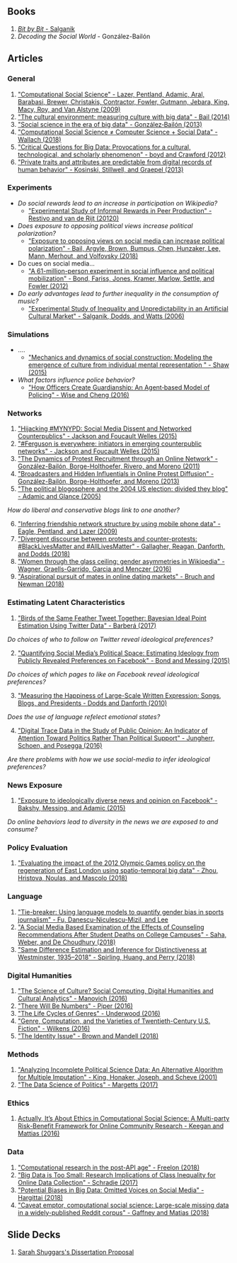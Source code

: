 ## Books
1. [*Bit by Bit* - Salganik](https://www.bitbybitbook.com/)
2. *Decoding the Social World* - González-Bailón

## Articles
### General
1. ["Computational Social Science" - Lazer, Pentland, Adamic, Aral, Barabasi, Brewer, Christakis, Contractor, Fowler, Gutmann, Jebara, King, Macy, Roy, and Van Alstyne (2009)](http://science.sciencemag.org/content/323/5915/721)
2. ["The cultural environment: measuring culture with big data" - Bail (2014)](https://link.springer.com/article/10.1007/s11186-014-9216-5)
3. ["Social science in the era of big data" - González‐Bailón (2013)](https://onlinelibrary.wiley.com/doi/full/10.1002/1944-2866.POI328)
4. ["Computational Social Science ≠ Computer Science + Social Data" - Wallach (2018)](https://cacm.acm.org/magazines/2018/3/225484-computational-social-science-computer-science-social-data/fulltext)
5. ["Critical Questions for Big Data: Provocations for a cultural, technological, and scholarly phenomenon" - boyd and Crawford (2012)](https://www.tandfonline.com/doi/abs/10.1080/1369118X.2012.678878)
6. ["Private traits and attributes are predictable from digital records of human behavior" - Kosinski, Stillwell, and Graepel (2013)](http://www.pnas.org/content/early/2013/03/06/1218772110.short)

### Experiments
* *Do social rewards lead to an increase in participation on Wikipedia?*
  * ["Experimental Study of Informal Rewards in Peer Production" - Restivo and van de Rijt (20120)](https://journals.plos.org/plosone/article?id=10.1371/journal.pone.0034358)
* *Does exposure to opposing political views increase political polarization?*
  * ["Exposure to opposing views on social media can increase political polarization" - Bail, Argyle, Brown, Bumpus, Chen, Hunzaker, Lee, Mann, Merhout, and Volfovsky (2018)](http://www.pnas.org/content/115/37/9216.short)
* Do cues on social media...
  * ["A 61-million-person experiment in social influence and political mobilization" - Bond, Fariss, Jones, Kramer, Marlow, Settle, and Fowler (2012)](https://www.nature.com/articles/nature11421)
* *Do early advantages lead to further inequality in the consumption of music?*
  * ["Experimental Study of Inequality and Unpredictability in an Artificial Cultural Market" - Salganik, Dodds, and Watts (2006)](http://science.sciencemag.org/content/311/5762/854)


### Simulations
* ....
  * ["Mechanics and dynamics of social construction: Modeling the emergence of culture from individual mental representation " - Shaw (2015)](https://lynetteallenshaw.files.wordpress.com/2015/08/mechanicsdynamics_shaw.pdf)
* *What factors influence police behavior?*
  * ["How Officers Create Guardianship: An Agent‐based Model of Policing" - Wise and Cheng (2016)](https://onlinelibrary.wiley.com/doi/full/10.1111/tgis.12173)

### Networks
1. ["Hijacking #MYNYPD: Social Media Dissent and Networked Counterpublics" - Jackson and Foucault Welles (2015)](https://academic.oup.com/joc/article/65/6/932/4082320)
2. ["#Ferguson is everywhere: initiators in emerging counterpublic networks" - Jackson and Foucault Welles (2015)](https://www.tandfonline.com/doi/abs/10.1080/1369118X.2015.1106571)
3. ["The Dynamics of Protest Recruitment through an Online Network" - González-Bailón, Borge-Holthoefer, Rivero, and Moreno (2011)](https://www.nature.com/articles/srep00197/fig_tab)
4. ["Broadcasters and Hidden Influentials in Online Protest Diffusion" - González-Bailón, Borge-Holthoefer, and Moreno (2013)](http://journals.sagepub.com/doi/abs/10.1177/0002764213479371)
5. ["The political blogosphere and the 2004 US election: divided they blog" - Adamic and Glance (2005)](https://dl.acm.org/citation.cfm?id=1134277)

*How do liberal and conservative blogs link to one another?*

6. ["Inferring friendship network structure by using mobile phone data" - Eagle, Pentland, and Lazer (2009)](http://www.pnas.org/content/106/36/15274.short)
7. ["Divergent discourse between protests and counter-protests: #BlackLivesMatter and #AllLivesMatter" - Gallagher, Reagan, Danforth, and Dodds (2018)](https://journals.plos.org/plosone/article?id=10.1371/journal.pone.0195644)
8. ["Women through the glass ceiling: gender asymmetries in Wikipedia" - Wagner, Graells-Garrido, Garcia and Menczer (2016)](https://epjdatascience.springeropen.com/articles/10.1140/epjds/s13688-016-0066-4)
9. ["Aspirational pursuit of mates in online dating markets" - Bruch and Newman (2018)](http://advances.sciencemag.org/content/4/8/eaap9815/tab-pdf)

### Estimating Latent Characteristics
1. ["Birds of the Same Feather Tweet Together: Bayesian Ideal Point Estimation Using Twitter Data" - Barberá (2017)](https://www.cambridge.org/core/journals/political-analysis/article/birds-of-the-same-feather-tweet-together-bayesian-ideal-point-estimation-using-twitter-data/91E37205F69AEA32EF27F12563DC2A0A)

*Do choices of who to follow on Twitter reveal ideological preferences?*

2. ["Quantifying Social Media’s Political Space: Estimating Ideology from Publicly Revealed Preferences on Facebook" - Bond and Messing (2015)](https://www.cambridge.org/core/journals/american-political-science-review/article/quantifying-social-medias-political-space-estimating-ideology-from-publicly-revealed-preferences-on-facebook/3FBEC9905B32D03F7D453FFCC3644CA3)

*Do choices of which pages to like on Facebook reveal ideological preferences?*

3. ["Measuring the Happiness of Large-Scale Written Expression: Songs, Blogs, and Presidents - Dodds and Danforth (2010)](https://link.springer.com/article/10.1007/s10902-009-9150-9)

*Does the use of language refelect emotional states?*

4. ["Digital Trace Data in the Study of Public Opinion: An Indicator of Attention Toward Politics Rather Than Political Support" - Jungherr, Schoen, and Posegga (2016)](http://journals.sagepub.com/doi/full/10.1177/0894439316631043)

*Are there problems with how we use social-media to infer ideological preferences?*

### News Exposure
1. ["Exposure to ideologically diverse news and opinion on Facebook" - Bakshy, Messing, and Adamic (2015)](http://science.sciencemag.org/content/348/6239/1130)

*Do online behaviors lead to diversity in the news we are exposed to and consume?*

### Policy Evaluation
1. ["Evaluating the impact of the 2012 Olympic Games policy on the regeneration of East London using spatio-temporal big data" - Zhou, Hristova, Noulas, and Mascolo (2018)](https://arxiv.org/abs/1807.01925)

### Language
1. ["Tie-breaker: Using language models to quantify gender bias in sports journalism" - Fu, Danescu-Niculescu-Mizil, and Lee](http://www.cs.cornell.edu/~liye/tennis.html)
2. ["A Social Media Based Examination of the Effects of Counseling Recommendations After Student Deaths on College Campuses" - Saha, Weber, and De Choudhury (2018)](http://www.munmund.net/pubs/CounselingReco_ICWSM18.pdf)
3. ["Same Difference Estimation and Inference for Distinctiveness at Westminster, 1935–2018" - Spirling, Huang, and Perry (2018)](https://www.nyu.edu/projects/spirling/documents/VeryBoring.pdf)

### Digital Humanities
1. ["The Science of Culture? Social Computing, Digital Humanities and Cultural Analytics" - Manovich (2016)](http://culturalanalytics.org/2016/05/the-science-of-culture-social-computing-digital-humanities-and-cultural-analytics/)
2. ["There Will Be Numbers" - Piper (2016)](http://culturalanalytics.org/2016/05/there-will-be-numbers/)
3. ["The Life Cycles of Genres" - Underwood (2016)](http://culturalanalytics.org/2016/05/the-life-cycles-of-genres/)
4. ["Genre, Computation, and the Varieties of Twentieth-Century U.S. Fiction" - Wilkens (2016)](http://culturalanalytics.org/2016/11/genre-computation-and-the-varieties-of-twentieth-century-u-s-fiction/)
5. ["The Identity Issue" - Brown and Mandell (2018)](http://culturalanalytics.org/2018/02/the-identity-issue-an-introduction/)

### Methods
1. ["Analyzing Incomplete Political Science Data: An Alternative Algorithm for Multiple Imputation" - King, Honaker, Joseph, and Scheve (2001)](https://www.cambridge.org/core/journals/american-political-science-review/article/analyzing-incomplete-political-science-data-an-alternative-algorithm-for-multiple-imputation/9E712982CCE2DE79A574FE98488F212B)
2. ["The Data Science of Politics" - Margetts (2017)](http://journals.sagepub.com/doi/10.1177/1478929917693643)

### Ethics
1. [Actually, It’s About Ethics in Computational Social Science: A Multi-party Risk-Benefit Framework for Online Community Research - Keegan and Mattias (2016)](https://cscw2016hcds.files.wordpress.com/2015/10/keegan_hcds2016.pdf)

### Data
1. ["Computational research in the post-API age" - Freelon (2018)](https://osf.io/preprints/socarxiv/56f4q)
2. ["Big Data is Too Small: Research Implications of Class Inequality for Online Data Collection" - Schradie (2017)](https://osf.io/preprints/socarxiv/zm6xy/)
3. ["Potential Biases in Big Data: Omitted Voices on Social Media" - Hargittai (2018)](http://journals.sagepub.com/doi/abs/10.1177/0894439318788322)
4. ["Caveat emptor, computational social science: Large-scale missing data in a widely-published Reddit corpus" - Gaffney and Matias (2018)](https://journals.plos.org/plosone/article?id=10.1371/journal.pone.0200162)

## Slide Decks
1. [Sarah Shuggars's Dissertation Proposal](https://www.icloud.com/keynote/0CHGQf1pTCs0lyyPjwkVwvTZA)
